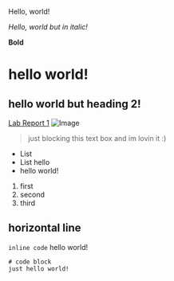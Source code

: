 
Hello, world!

*Hello, world but in italic!*

**Bold**

# hello world!
## hello world but heading 2!

[Lab Report 1](https://github.com/elbbeele/cse15l-lab-reports/blob/main/lab-report-1-week-0.md)
![Image](http://a.com)

> just blocking this text box
> and im lovin it :)


* List
* List hello
* hello world!

1. first
2. second
3. third

horizontal line
---

`inline code` hello world!

``` 
# code block
just hello world!

```
